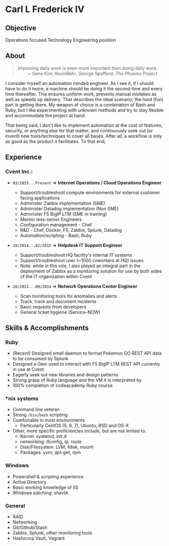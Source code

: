 # Carl L Frederick IV

## Objective
Operations focused Technology Engineering position

## About
>Improving daily work is even more important than doing daily work.<br>
&ensp;&ensp;&ensp;&ensp; ~ Gene Kim, KevinBehr, George Spafford; _The Phoenix Project_

I consider myself an automation minded engineer. As I see it, if I should have to do it twice, a machine should be doing it the second time and every time thereafter. This ensures uniform work, prevents manual mistakes as well as speeds up delivery. That describes the ideal scenario; the hard (fun) part is getting there. My weapon of choice is a combination of Bash and Ruby, but I like experimenting with unknown methods and try to stay flexible and accommodate the project at hand.

That being said, I don't like to implement automation at the cost of features, security, or anything else for that matter, and continuously seek out (or invent) new tools/techniques to cover all bases. After all, a workflow is only as good as the product it facilitates. To that end,



## Experience
### Cvent Inc.:
+ `03/2015...Present` => **Internet Operations / Cloud Operations Engineer**
  + Support/troubleshoot compute environments for external customer facing applications
  + Administer Zabbix implementation (SME)
  + Administer Datadog implementation (Non SME)
  + Administer F5 BigIP LTM (SME in training)
  + Mentor less-senior Engineers
  + Configuration management - Chef
  + R&D - Chef, Docker, F5, Zabbix, Splunk, Datadog
  + Automation/scripting - Bash, Ruby

+ `10/2014...02/2015` => **Helpdesk IT Support Engineer**
  + Support/troubleshoot HQ facility's internal IT systems
  + Support/troubleshoot user (~1000 coworkers at HQ) issues
  + Note: while in this role, I also played an integral part in the deployment of Zabbix as a monitoring solution for use by both sides of the IT organization within Cvent

+ `10/2013...09/2014` => **Network Operations Center Engineer**
  + Scan monitoring tools for anomalies and alerts
  + Track, track and document incidents
  + Basic requests from developers
  + General ticket hygiene (Service-NOW)


## Skills & Accomplishments
### Ruby
+ (Recent) Designed small daemon to format Pokemon GO REST API data to be consumed by Splunk
+ Designed a Gem used to interact with F5 BigIP LTM REST API currently in use at Cvent
+ Eagerly seek out new libraries and design patterns
+ Strong grasp of Ruby language and the VM it is interpreted by
+ 100% completion of codeacademy Ruby course

### \*nix systems
+ Command line veteran
+ Strong `/bin/bash` scripting
+ Comfortable in most environments
  + Particularly CentOS (5, 6, 7), Ubuntu, BSD and OS-X
+ Other, more specific proficiencies include, but are not limited to:
  + Kernel: systemd, init.d
  + networking: ifconfig, ip, route
  + Disk/Filesystem: LVM, fdisk, mount
  + Packages: yum, apt-get, rpm

### Windows
+ Powershell & scripting experience
+ Active Directory
+ Basic working knowledge of IIS
+ Windows patching: shavlik

### General
+ RAID
+ Networking
+ Git/Github/Stash
+ Zabbix, Splunk, other monitoring tools
+ Hashicorp Vault, Vagrant
